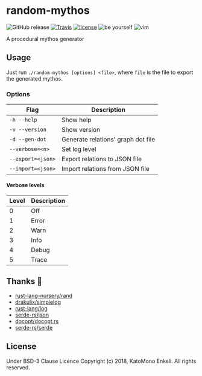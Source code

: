 # random-mythos

![GitHub release](https://img.shields.io/github/release/k4t0mono/random-mythos.svg?style=flat-square)
[![Travis](https://img.shields.io/travis/k4t0mono/random-mythos/releases.svg?style=flat-square)](https://travis-ci.org/k4t0mono/random-mythos)
[![license](https://img.shields.io/github/license/k4t0mono/random-mythos.svg?style=flat-square)](https://github.com/k4t0mono/random-mythos/blob/master/LICENSE)
![be yourself](https://img.shields.io/badge/Be-yourself-ea51b2.svg?style=flat-square)
![vim](https://img.shields.io/badge/Made%20with-VIM-00f769.svg?style=flat-square)

A procedural mythos generator

## Usage

Just run `./random-mythos [options] <file>`, where `file` is the file to export
the generated mythos.

### Options

| Flag | Description |
| --- | --- |
| `-h --help` | Show help |
| `-v --version` | Show version |
| `-d --gen-dot` | Generate relations' graph dot file |
| `--verbose=<n>` | Set log level |
| `--export=<json>` | Export relations to JSON file |
| `--import=<json>` | Import relations from JSON file |

#### Verbose levels

| Level | Description |
| --- | --- |
| 0 | Off |
| 1 | Error |
| 2 | Warn |
| 3 | Info|
| 4 | Debug |
| 5 | Trace |

## Thanks 💖

- [rust-lang-nursery/rand](https://github.com/rust-lang-nursery/rand)
- [drakulix/simplelog](github.com/drakulix/simplelog.rs)
- [rust-lang/log](github.com/rust-lang/log)
- [serde-rs/json](github.com/serde-rs/json)
- [docopt/docopt.rs](github.com/docopt/docopt.rs)
- [serde-rs/serde](github.com/serde-rs/serde)

## License

Under BSD-3 Clause Licence
Copyright (c) 2018, KatoMono Enkeli. All rights reserved.
